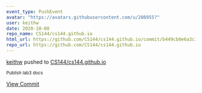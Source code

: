 ```yaml
---
event_type: PushEvent
avatar: "https://avatars.githubusercontent.com/u/208955?"
user: keithw
date: 2020-10-08
repo_name: CS144/cs144.github.io
html_url: https://github.com/CS144/cs144.github.io/commit/b449cb0e6a3c137162e599a04de7dca73bfe6933
repo_url: https://github.com/CS144/cs144.github.io
---
```


<a href='https://github.com/keithw' target='_blank'>keithw</a> pushed to <a href='https://github.com/CS144/cs144.github.io' target='_blank'>CS144/cs144.github.io</a>

<small>Publish lab3 docs</small>

<a href='https://github.com/CS144/cs144.github.io/commit/b449cb0e6a3c137162e599a04de7dca73bfe6933' target='_blank'>View Commit</a>